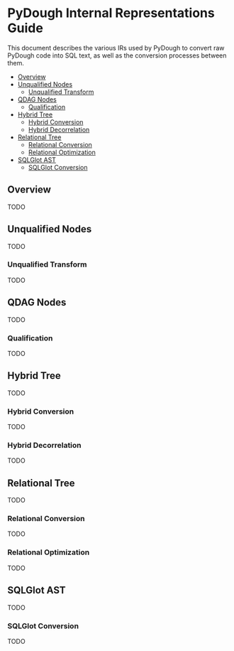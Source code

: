 # PyDough Internal Representations Guide

This document describes the various IRs used by PyDough to convert raw PyDough code into SQL text, as well as the conversion processes between them.

<!-- TOC start (generated with https://github.com/derlin/bitdowntoc) -->

- [Overview](#overview)
- [Unqualified Nodes](#unqualified-nodes)
  - [Unqualified Transform](#unqualified-transform)
- [QDAG Nodes](#qdag-nodes)
  - [Qualification](#qualification)
- [Hybrid Tree](#hybrid-tree)
  - [Hybrid Conversion](#hybrid-conversion)
  - [Hybrid Decorrelation](#hybrid-decorrelation)
- [Relational Tree](#relational-tree)
  - [Relational Conversion](#relational-conversion)
  - [Relational Optimization](#relational-conversion)
- [SQLGlot AST](#sqlglot-ast)
  - [SQLGlot Conversion](#sqlglot-conversion)

<!-- TOC end -->

<!-- TOC --><a name="overview"></a>
## Overview

TODO

<!-- TOC --><a name="unqualified-nodes"></a>
## Unqualified Nodes

TODO

<!-- TOC --><a name="unqualified-transform"></a>
### Unqualified Transform

TODO

<!-- TOC --><a name="qdag-nodes"></a>
## QDAG Nodes

TODO

<!-- TOC --><a name="qualification"></a>
### Qualification

TODO

<!-- TOC --><a name="hybrid-tree"></a>
## Hybrid Tree

TODO

<!-- TOC --><a name="hybrid-conversion"></a>
### Hybrid Conversion

TODO

<!-- TOC --><a name="hybrid-decorrelation"></a>
### Hybrid Decorrelation

TODO

<!-- TOC --><a name="relational-tree"></a>
## Relational Tree

TODO

<!-- TOC --><a name="relational-conversion"></a>
### Relational Conversion

TODO

<!-- TOC --><a name="relational-optimization"></a>
### Relational Optimization

TODO

<!-- TOC --><a name="sqlglot-ast"></a>
## SQLGlot AST

TODO

<!-- TOC --><a name="sqlglot-conversion"></a>
### SQLGlot Conversion

TODO
